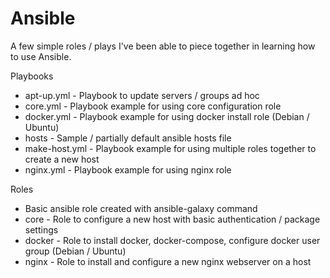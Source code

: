 # Ansible 

A few simple roles / plays I've been able to piece together in learning how to use Ansible. 

Playbooks
 - apt-up.yml - Playbook to update servers / groups ad hoc
 - core.yml  - Playbook example for using core configuration role
 - docker.yml - Playbook example for using docker install role (Debian / Ubuntu)
 - hosts - Sample / partially default ansible hosts file
 - make-host.yml - Playbook example for using multiple roles together to create a new host
 - nginx.yml - Playbook example for using nginx role 

Roles 
 - Basic ansible role created with ansible-galaxy command
 - core - Role to configure a new host with basic authentication / package settings
 - docker - Role to install docker, docker-compose, configure docker user group (Debian / Ubuntu)
 - nginx - Role to install and configure a new nginx webserver on a host 

